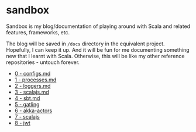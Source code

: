 # sandbox

Sandbox is my blog/documentation of playing around with Scala and related 
features, frameworks, etc. 

The blog will be saved in `/docs` directory in the equivalent project. 
Hopefully, I can keep it up. And it will be fun for me documenting something new 
that I learnt with Scala. Otherwise, this will be like my other reference 
repositories - untouch forever. 

- [0 - configs.md](https://github.com/kasonchan/sandbox/blob/master/initials/docs/0%20-%20configs.md)
- [1 - processes.md](https://github.com/kasonchan/sandbox/blob/master/initials/docs/1%20-%20processes.md)
- [2 - loggers.md](https://github.com/kasonchan/sandbox/blob/master/initials/docs/2%20-%20loggers.md)
- [3 - scalajs.md](https://github.com/kasonchan/sandbox/blob/master/initials/docs/3%20-%20scalajs.md)
- [4 - sbt.md](https://github.com/kasonchan/sandbox/blob/master/initials/docs/4%20-%20sbt.md)
- [5 - gatling](https://github.com/kasonchan/sandbox/blob/gatling/README.md)
- [6 - akka-actors](https://github.com/kasonchan/sandbox/blob/akka-actors/akka-actors/README.md)
- [7 - scalajs](https://github.com/kasonchan/sandbox/tree/scalajs/scalajs/README.md)
- [8 - jwt](https://github.com/kasonchan/sandbox/blob/jwt)
